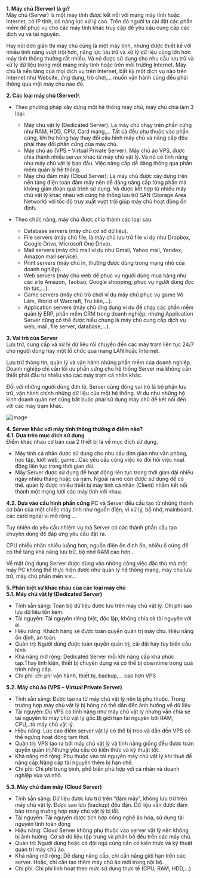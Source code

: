 **1. Máy chủ (Server) là gì?**\
	Máy chủ (Server) là một máy tính được kết nối với mạng máy tính hoặc Internet, có IP tĩnh, có năng lực xử lý cao. Trên đó người ta cài đặt các phần mềm để phục vụ cho các máy tính khác truy cập để yêu cầu cung cấp các dịch vụ và tài nguyên.
	
Hay nói đơn giản thì máy chủ cũng là một máy tính, nhưng được thiết kế với nhiều tính năng vượt trội hơn, năng lực lưu trữ và xử lý dữ liệu cũng lớn hơn máy tính thông thường rất nhiều. Và nó được sử dụng cho nhu cầu lưu trữ và xử lý dữ liệu trong một mạng máy tính hoặc trên môi trường Internet. Máy chủ là nền tảng của mọi dịch vụ trên Internet, bất kỳ một dịch vụ nào trên Internet như Website, ứng dụng, trò chơi,… muốn vận hành cũng đều phải thông qua một máy chủ nào đó.

**2. Các loại máy chủ (Server)**\
- Theo phương pháp xây dựng một hệ thống máy chủ, máy chủ chia làm 3 loại:
	- Máy chủ vật lý (Dedicated Server): Là máy chủ chạy trên phần cứng như RAM, HDD, CPU, Card mạng,… Tất cả đều phụ thuộc vào phần cứng, khi hư hỏng hay thay đổi cấu hình máy chủ và nâng cấp đều phải thay đổi phần cứng của máy chủ.
	- Máy chủ ảo (VPS – Virtual Private Server): Máy chủ ảo VPS, được chia thành nhiều server khác từ máy chủ vật lý. Và nó có tính năng như máy chủ vật lý ban đầu. Việc nâng cấp dễ dàng thông qua phần mềm quản lý hệ thống.
	- Máy chủ đám mây (Cloud Server): Là máy chủ được xây dựng trên nền tảng điện toán đám mây nên dễ dàng nâng cấp từng phần mà không gián đoạn quá trình sử dụng. Và được kết hợp từ nhiều máy chủ vật lý khác nhau với cùng hệ thống lưu trữ SAN (Storage Area Network) với tốc độ truy xuất vượt trội giúp máy chủ hoạt động ổn định.
	

- Theo chức năng, máy chủ được chia thành các loại sau:
	-	Database servers (máy chủ cơ sở dữ liệu).
	- File servers (máy chủ file, là máy chủ lưu trữ file ví dụ như Dropbox, Google Drive, Microsoft One Drive).
	- Mail servers (máy chủ mail ví dụ như Gmail, Yahoo mail, Yandex, Amazon mail service).
	- Print servers (máy chủ in, thường được dùng trong mạng nhỏ của doanh nghiệp).
	- Web servers (máy chủ web để phục vụ người dùng mua hàng như các site Amazon, Taobao, Google shopping, phục vụ người dùng đọc tin tức,...).
	- Game servers (máy chủ trò chơi ví dụ máy chủ phục vụ game Võ Lâm, World of Warcraft, Tru tiên,...).
	- Application servers (máy chủ ứng dụng ví dụ để chạy các phần mềm quản lý ERP, phần mềm CRM trong doanh nghiệp, nhưng Application Server cũng có thể được hiểu chung là máy chủ cung cấp dịch vụ web, mail, file server, database,...).

**3. Vai trò của Server**\
Lưu trữ, cung cấp và xử lý dữ liệu rồi chuyển đến các máy trạm liên tục 24/7 cho người dùng hay một tổ chức qua mạng LAN hoặc Internet.

Lưu trữ thông tin, quản lý và vận hành những phần mềm của doanh nghiệp. Doanh nghiệp chỉ cần tối ưu phần cứng cho hệ thống Server mà không cần thiết phải đầu tư nhiều vào các máy trạm cá nhân khác.

Đối với những người dùng đơn lẻ, Server cũng đóng vai trò là bộ phận lưu trữ, vận hành chính những dữ liệu của một hệ thống. Ví dụ như những hộ kinh doanh quán net cũng bắt buộc phải sử dụng máy chủ để kết nối đến với các máy trạm khác.

![image](https://user-images.githubusercontent.com/48250210/157186166-1ea86f52-0cde-4787-9e3e-fb0b9bac95c2.png)

**4. Server khác với máy tính thông thường ở điểm nào?**\
**4.1. Dựa trên mục đích sử dụng**\
Điểm khác nhau cơ bản của 2 thiết bị là về mục đích sử dụng.

- Máy tính cá nhân được sử dụng cho nhu cầu đơn giản như văn phòng, học tập, lướt web, game…Các yêu cầu công việc ko đòi hỏi việc hoạt động liên tục trong thời gian dài.
- Máy Server được sử dụng để hoạt động liên tục trong thời gian dài nhiều ngày nhiều tháng hoặc cả năm. Ngoài ra nó còn được sử dụng để có thể. quản lý được nhiều thiết bị máy tính cá nhân (Client) nhằm kết nối thành một mạng lưới các máy tính với nhau.

**4.2. Dựa vào cấu hình phần cứng**
PC và Server đều cấu tạo từ những thành cơ bản của một chiếc máy tính như nguồn điện, vi xử lý, bộ nhớ, mainboard, các card ngoại vi mở rộng …

Tuy nhiên do yêu cầu nhiệm vụ mà Server có các thành phần cấu tạo chuyên dùng để đáp ứng yêu cầu đặt ra.

CPU nhiều nhân nhiều luồng hơn, nguồn điện ổn định ổn, nhiều ổ cứng để có thể tăng khả năng lưu trữ, bộ nhớ RAM cao hơn…

Về mặt ứng dụng Server được dùng vào những công việc đặc thù mà một máy PC không thể thực hiện được như quản lý hệ thống mạng, máy chủ lưu trữ, máy chủ phần mền v.v…

**5. Phân biệt sự khác nhau của các loại máy chủ**\
**5.1.  Máy chủ vật lý (Dedicated Server)**
* Tính sẵn sàng: Toàn bộ dữ liệu được lưu trên máy chủ vật lý. Chi phí sao lưu dữ liệu tốn kém.
* Tài nguyên: Tài nguyên riêng biệt, độc lập, không chia sẻ tài nguyên với ai.
* Hiệu năng: Khách hàng sẽ được toàn quyền quản trị máy chủ. Hiệu năng ổn định, an toàn.
* Quản trị: Người dùng được toàn quyền quản trị, cài đặt hay tùy biến cấu hình 
* Khả năng mở rộng: Dedicated Server mỗi khi nâng cấp khá phức tạp.Thay linh kiện, thiết bị chuyên dụng và có thể bị downtime trong quá trình nâng cấp.
* Chi phí: chi phí vận hành, thiết bị, backup,... cao hơn VPS

**5.2. Máy chủ ảo (VPS – Virtual Private Server)**
* Tính sẵn sàng: Được tạo ra từ máy chủ vật lý nên bị phụ thuộc. Trong trường hợp máy chủ vật lý bị hỏng có thể dẫn đến ảnh hưởng về dữ liệu
* Tài nguyên: Dù VPS có tính năng như máy chủ vật lý nhưng vẫn chia sẻ tài nguyên từ máy chủ vật lý gốc.Bị giới hạn tài nguyên bởi RAM, CPU,..từ máy chủ vật lý.
* Hiệu năng: Lúc cao điểm server vật lý có thể bị treo và dẫn đến VPS có thể ngừng hoạt động tạm thời.
* Quản trị: VPS tạo ra bởi máy chủ vật lý và tính năng giống đều được toàn quyền quản trị.Nhưng yêu cầu có kiến thức và kỹ thuật tốt.
* Khả năng mở rộng: Phụ thuộc vào tài nguyên máy chủ vật lý khi thuê để nâng cấp.Nâng cấp tài nguyên thêm bị hạn chế.
* Chi phí: Chi phí trung bình, phổ biến phù hợp với cá nhân và doanh nghiệp vừa và nhỏ.

**5.3. Máy chủ đám mây (Cloud Server)**
* Tính sẵn sàng: Dữ liệu được lưu trữ trên “đám mây”, không lưu trữ trên máy chủ vật lý. Được sao lưu (backup) đều đặn. Dữ liệu vẫn được đảm bảo trong trường hợp máy chủ vật lý bị lỗi.
* Tài nguyên: Tài nguyên được tích hợp công nghệ ảo hóa, sử dụng tài nguyên tính toán động
* Hiệu năng: Cloud Server không phụ thuộc vào server vật lý nên không bị ảnh hưởng. Cơ sở dữ liệu tập trung và phân bố đều trên các máy chủ.
* Quản trị: Người dùng hoặc có đội ngũ cũng cần có kiến thức và kỹ thuật quản trị máy chủ ảo.
* Khả năng mở rộng: Dễ dàng nâng cấp, chỉ cần nâng giới hạn trên các server. Hoặc, chỉ cần tạo thêm máy chủ ảo mới trong nội bộ.
* Chi phí: Chi phí linh hoạt theo mức sử dụng thực tế (CPU, RAM, HDD,…)
